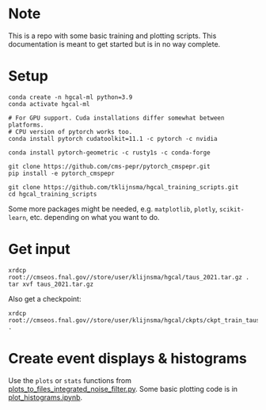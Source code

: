 # Note

This is a repo with some basic training and plotting scripts. This documentation is meant to get started but is in no way complete.

# Setup

```
conda create -n hgcal-ml python=3.9
conda activate hgcal-ml

# For GPU support. Cuda installations differ somewhat between platforms.
# CPU version of pytorch works too.
conda install pytorch cudatoolkit=11.1 -c pytorch -c nvidia

conda install pytorch-geometric -c rusty1s -c conda-forge

git clone https://github.com/cms-pepr/pytorch_cmspepr.git
pip install -e pytorch_cmspepr

git clone https://github.com/tklijnsma/hgcal_training_scripts.git
cd hgcal_training_scripts
```

Some more packages might be needed, e.g. `matplotlib`, `plotly`, `scikit-learn`, etc. depending on what you want to do.

# Get input

```
xrdcp root://cmseos.fnal.gov//store/user/klijnsma/hgcal/taus_2021.tar.gz .
tar xvf taus_2021.tar.gz
```

Also get a checkpoint:

```
xrdcp root://cmseos.fnal.gov//store/user/klijnsma/hgcal/ckpts/ckpt_train_taus_integrated_noise_Oct20_212115_best_397.pth.tar .
```

# Create event displays & histograms

Use the `plots` or `stats` functions from [plots_to_files_integrated_noise_filter.py](plots_to_files_integrated_noise_filter.py). Some basic plotting code is in [plot_histograms.ipynb](plot_histograms.ipynb).
